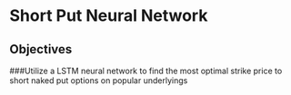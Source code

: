 # Short Put Neural Network

## Objectives
###Utilize a LSTM neural network to find the most optimal strike price to short naked put options on popular underlyings
